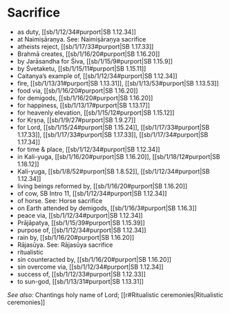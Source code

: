 # Sacrifice

* as duty, [[sb/1/12/34#purport|SB 1.12.34]]
* at Naimiṣāraṇya. See: Naimiṣāraṇya sacrifice 
* atheists reject, [[sb/1/17/33#purport|SB 1.17.33]]
* Brahmā creates, [[sb/1/16/20#purport|SB 1.16.20]]
* by Jarāsandha for Śiva, [[sb/1/15/9#purport|SB 1.15.9]]
* by Śvetaketu, [[sb/1/15/11#purport|SB 1.15.11]]
* Caitanya’s example of, [[sb/1/12/34#purport|SB 1.12.34]]
* fire, [[sb/1/13/31#purport|SB 1.13.31]], [[sb/1/13/53#purport|SB 1.13.53]]
* food via, [[sb/1/16/20#purport|SB 1.16.20]]
* for demigods, [[sb/1/16/20#purport|SB 1.16.20]]
* for happiness, [[sb/1/13/17#purport|SB 1.13.17]]
* for heavenly elevation, [[sb/1/15/12#purport|SB 1.15.12]]
* for Kṛṣṇa, [[sb/1/9/27#purport|SB 1.9.27]]
* for Lord, [[sb/1/15/24#purport|SB 1.15.24]], [[sb/1/17/33#purport|SB 1.17.33]], [[sb/1/17/33#purport|SB 1.17.33]], [[sb/1/17/34#purport|SB 1.17.34]]
* for time & place, [[sb/1/12/34#purport|SB 1.12.34]]
* in Kali-yuga, [[sb/1/16/20#purport|SB 1.16.20]], [[sb/1/18/12#purport|SB 1.18.12]]
* Kali-yuga, [[sb/1/8/52#purport|SB 1.8.52]], [[sb/1/12/34#purport|SB 1.12.34]]
* living beings reformed by, [[sb/1/16/20#purport|SB 1.16.20]]
* of cow, SB Intro 11, [[sb/1/12/34#purport|SB 1.12.34]]
* of horse. See: Horse sacrifice 
* on Earth attended by demigods, [[sb/1/16/3#purport|SB 1.16.3]]
* peace via, [[sb/1/12/34#purport|SB 1.12.34]]
* Prājāpatya, [[sb/1/15/39#purport|SB 1.15.39]]
* purpose of, [[sb/1/12/34#purport|SB 1.12.34]]
* rain by, [[sb/1/16/20#purport|SB 1.16.20]]
* Rājasūya. See: Rājasūya sacrifice 
* ritualistic 
* sin counteracted by, [[sb/1/16/20#purport|SB 1.16.20]]
* sin overcome via, [[sb/1/12/34#purport|SB 1.12.34]]
* success of, [[sb/1/12/33#purport|SB 1.12.33]]
* to sun-god, [[sb/1/13/31#purport|SB 1.13.31]]

*See also:* Chantings holy name of Lord; [[r#Ritualistic ceremonies|Ritualistic ceremonies]]
